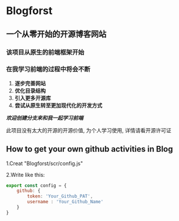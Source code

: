 # Blogforst
## 一个从零开始的开源博客网站
### 该项目从原生的前端框架开始
### 在我学习前端的过程中将会不断
1. **逐步完善网站**
2. **优化目录结构**
3. **引入更多开源库**
4. **尝试从原生转至更加现代化的开发方式**

***欢迎创建分支来和我一起学习前端***

此项目没有太大的开源的开源价值, 为个人学习使用, 详情请看开源许可证

## How to get your own github activities in Blog
1.Creat "Blogforst/scr/config.js"

2.Write like this:
````javascript
export const config = {
    github: {
        token: 'Your_Github_PAT',
        username : 'Your_Github_Name'
    }
}   
